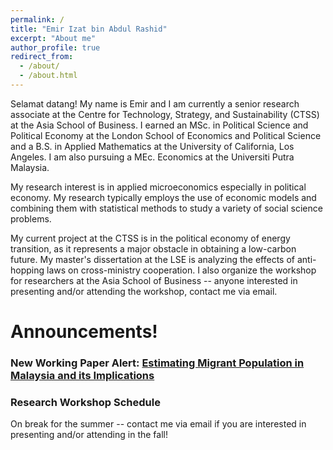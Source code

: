 ```yaml
---
permalink: /
title: "Emir Izat bin Abdul Rashid"
excerpt: "About me"
author_profile: true
redirect_from: 
  - /about/
  - /about.html
---
```


Selamat datang! My name is Emir and I am currently a senior research associate at the Centre for Technology, Strategy, and Sustainability (CTSS) at the Asia School of Business. I earned an MSc. in Political Science and Political Economy at the London School of Economics and Political Science and a B.S. in Applied Mathematics at the University of California, Los Angeles. I am also pursuing a MEc. Economics at the Universiti Putra Malaysia. 
					
My research interest is in applied microeconomics especially in political economy. My research typically employs the use of economic models and combining them with statistical methods to study a variety of social science problems. 

My current project at the CTSS is in the political economy of energy transition, as it represents a major obstacle in obtaining a low-carbon future. My master's dissertation at the LSE is analyzing the effects of anti-hopping laws on cross-ministry cooperation. I also organize the workshop for researchers at the Asia School of Business -- anyone interested in presenting and/or attending the workshop, contact me via email. 

Announcements!
======

### New Working Paper Alert: [Estimating Migrant Population in Malaysia and its Implications](https://emirizatrashid.github.io/files/Estimating_Migrants%20(4).pdf)


### Research Workshop Schedule

On break for the summer -- contact me via email if you are interested in presenting and/or attending in the fall!








                  
